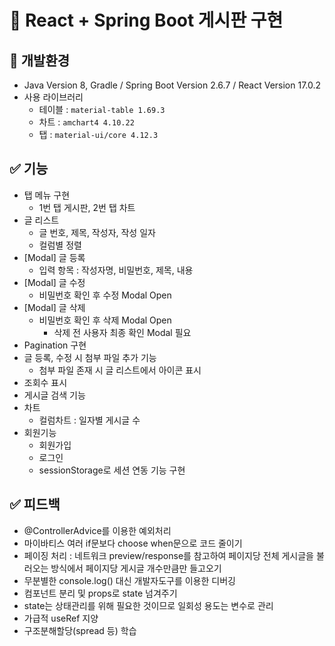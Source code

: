 # 📌 React + Spring Boot 게시판 구현  
## 🔨 개발환경
* Java Version 8, Gradle / Spring Boot Version 2.6.7 / React Version 17.0.2
* 사용 라이브러리
  * 테이블 : `material-table 1.69.3`
  * 차트 : `amchart4 4.10.22` 
  * 탭 : `material-ui/core 4.12.3`
## ✅ 기능
  * 탭 메뉴 구현
    * 1번 탭 게시판, 2번 탭 차트
  * 글 리스트
    * 글 번호, 제목, 작성자, 작성 일자
    * 컬럼별 정렬
  * [Modal] 글 등록
    * 입력 항목 : 작성자명, 비밀번호, 제목, 내용
  * [Modal] 글 수정
    * 비밀번호 확인 후 수정 Modal Open
  * [Modal] 글 삭제
    * 비밀번호 확인 후 삭제 Modal Open
        * 삭제 전 사용자 최종 확인 Modal 필요
  * Pagination 구현
  * 글 등록, 수정 시 첨부 파일 추가 기능
    * 첨부 파일 존재 시 글 리스트에서 아이콘 표시
  * 조회수 표시
  * 게시글 검색 기능
  * 차트
    * 컬럼차트 : 일자별 게시글 수
  * 회원기능
    * 회원가입
    * 로그인
    * sessionStorage로 세션 연동 기능 구현
## ✅ 피드백
  * @ControllerAdvice를 이용한 예외처리
  * 마이바티스 여러 if문보다 choose when문으로 코드 줄이기
  * 페이징 처리 : 네트워크 preview/response를 참고하여 페이지당 전체 게시글을 불러오는 방식에서 
                  페이지당 게시글 개수만큼만 들고오기
  * 무분별한 console.log() 대신 개발자도구를 이용한 디버깅
  * 컴포넌트 분리 및 props로 state 넘겨주기
  * state는 상태관리를 위해 필요한 것이므로 일회성 용도는 변수로 관리
  * 가급적 useRef 지양
  * 구조분해할당(spread 등) 학습
